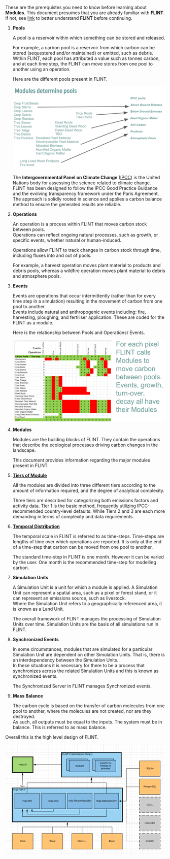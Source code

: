 These are the prerequistes you need to know before learning about **Modules**. This document presumes that you are already familiar with **FLINT**. If not, see [link](https://github.com/moja-global/FLINT) to better understand **FLINT** before continuing.

1. **Pools**
  
    A pool is a reservoir within which something can be stored and released. 
   
    For example, a carbon pool is a reservoir from which carbon can be stored (sequestered and/or maintained) or emitted, such as debris. Within FLINT, each pool has attributed a value such as tonnes carbon, and at each time step, the FLINT can move stores from one pool to another using an operation.

    Here are the different pools present in FLINT. 

    ![Pools](assets/pools.png)

    The **Intergovernmental Panel on Climate Change** ([IPCC](https://www.ipcc.ch/about/)) is the United Nations body for assessing the science related to climate change.  
    FLINT has been designed to follow the IPCC Good Practice Guidance and the evolving transparency framework under the Paris Agreement. The approach is solidly rooted in science and applies a carbon balance method to ensure the generated results are reliable. 

2. **Operations**
  
    An operation is a process within FLINT that moves carbon stock between pools.         
    Operations can reflect ongoing natural processes, such as growth, or specific events, whether natural or human-induced.

    Operations allow FLINT to track changes in carbon stock through time, including fluxes into and out of pools.

    For example, a harvest operation moves plant material to products and debris pools, whereas a wildfire operation moves plant material to debris and atmosphere pools.


3. **Events**
    
    Events are operations that occur intermittently (rather than for every time step in a simulation) resulting in the movement of carbon from one pool to another.  
    Events include natural and anthropogenic events including: fire, harvesting, ploughing, and fertiliser application. These are coded for the FLINT as a module.

    Here is the relationship between Pools and Operations/ Events.

    ![Operations](assets/operations.png)

4. **Modules**

    Modules are the building blocks of FLINT. They contain the operations that describe the ecological processes driving carbon changes in the landscape.

    This document provides information regarding the major modules present in FLINT.


5. [**Tiers of Module**](https://community.foundationfootprint.com/FoundationFootprintHelpCentre/Miscellaneous/IPCCTiers.aspx#:~:text=Tiers%20of%20Emission%20Factors%20and%20Activity%20Data&text=A%20tier%20represents%20a%20level%20of%20methodological%20complexity.&text=Tier%201%20is%20the%20basic,of%20complexity%20and%20data%20requirements.)

    All the modules are divided into three different tiers according to the amount of information required, and the degree of analytical complexity.  

    Three tiers are described for categorizing both emissions factors and activity data. 
    Tier 1 is the basic method, frequently utilizing IPCC-recommended country-level defaults. While Tiers 2 and 3 are each more demanding in terms of complexity and data requirements.

6. [**Temporal Distribution**](https://github.com/moja-global/FLINT/wiki/1.7-Temporal-Distribution)

    The temporal scale in FLINT is referred to as time-steps. Time-steps are lengths of time over which operations are reported. It is only at the end of a time-step that carbon can be moved from one pool to another.

    The standard time-step in FLINT is one month. However it can be varied by the user. One month is the recommended time-step for modelling carbon.

7. **Simulation Units**

    A Simulation Unit is a unit for which a module is applied. A Simulation Unit can represent a spatial area, such as a pixel or forest stand, or it can represent an emissions source, such as livestock.    
    Where the Simulation Unit refers to a geographically referenced area, it is known as a Land Unit.

    The overall framework of FLINT manages the processing of Simulation Units over time. Simulation Units are the basis of all simulations run in FLINT.

8. **Synchronized Events**

    In some circumstances, modules that are simulated for a particular Simulation Unit are dependent on other Simulation Units. That is, there is an interdependency between the Simulation Units.   
    In these situations it is necessary for there to be a process that synchronizes across the related Simulation Units and this is known as synchronized events.
    
    The Synchronized Server in FLINT manages Synchronized events.

9. **Mass Balance**

    The carbon cycle is based on the transfer of carbon molecules from one pool to another, where the molecules are not created, nor are they destroyed.  
    As such, all outputs must be equal to the inputs. The system must be in balance. This is referred to as mass balance.

Overall this is the high level design of FLINT.  

![design](assets/design.png)